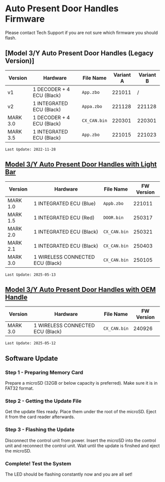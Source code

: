# Auto Present Door Handles Firmware

Please contact Tech Support if you are not sure which firmware you should flash.

## [Model 3/Y Auto Present Door Handles (Legacy Version)]
| Version | Hardware | File Name | Variant A | Variant B |
| --- | --- | --- | --- | --- |
| v1 | 1 DECODER + 4 ECU (Black) | `App.zbo` | 221011 | / |
| v2 | 1 INTEGRATED ECU (Black) | `Appa.zbo` | 221128 | 221128 |
| MARK 3.0 | 1 DECODER + 4 ECU (Black) | `CX_CAN.bin` | 220301 | 220301 |
| MARK 3.5 | 1 INTEGRATED ECU (Black) | `App.zbo` | 221015 | 221023 |

```
Last Update: 2022-11-28
```

## [Model 3/Y Auto Present Door Handles with Light Bar](https://evoffer.com/product/model-3-y-auto-present-door-handles-with-light-bar/)
| Version | Hardware | File Name | FW Version |
| --- | --- | --- | --- |
| MARK 1.0 | 1 INTEGRATED ECU (Blue) | `Appb.zbo` | 221011 |
| MARK 1.5 | 1 INTEGRATED ECU (Red) | `DOOR.bin` | 250317 |
| MARK 2.0 | 1 INTEGRATED ECU (Black) | `CX_CAN.bin` | 250321 |
| MARK 2.1 | 1 INTEGRATED ECU (Black) | `CX_CAN.bin` | 250403 |
| MARK 3.0 | 1 WIRELESS CONNECTED ECU (Black) | `CX_CAN.bin` | 250105 |
```
Last Update: 2025-05-13
```

## [Model 3/Y Auto Present Door Handles with OEM Handle](https://evoffer.com/product/model-3-y-auto-present-door-handles-with-oem-style/)
| Version | Hardware | File Name | FW Version |
| --- | --- | --- | --- |
| MARK 3.0 | 1 WIRELESS CONNECTED ECU (Black) | `CX_CAN.bin` | 240926 |
```
Last Update: 2025-05-12
```

## Software Update
### Step 1 - Preparing Memory Card
Prepare a microSD (32GB or below capacity is preferred).
Make sure it is in FAT32 format.

### Step 2 - Getting the Update File
Get the update files ready. Place them under the root of the microSD. Eject it from the card reader afterwards.

### Step 3 - Flashing the Update
Disconnect the control unit from power.
Insert the microSD into the control unit and reconnect the control unit.
Wait until the update is finshed and eject the microSD.


### Complete! Test the System
The LED should be flashing constantly now and you are all set!
